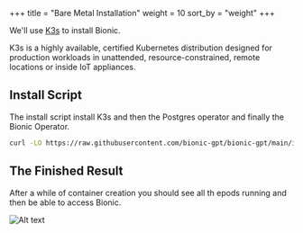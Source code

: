 +++
title = "Bare Metal Installation"
weight = 10
sort_by = "weight"
+++

We'll use [K3s](https://k3s.io/) to install Bionic. 

K3s is a highly available, certified Kubernetes distribution designed for production workloads in unattended, resource-constrained, remote locations or inside IoT appliances.

## Install Script

The install script install K3s and then the Postgres operator and finally the Bionic Operator.

```sh
curl -LO https://raw.githubusercontent.com/bionic-gpt/bionic-gpt/main/install.sh && chmod +x ./install.sh && ./install.sh
```

## The Finished Result

After a while of container creation you should see all th epods running and then be able to access Bionic.


![Alt text](../bionic-startup-k9s.png "Bionic K9s")
